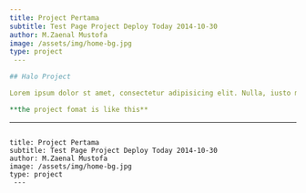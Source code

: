```yaml
---
title: Project Pertama
subtitle: Test Page Project Deploy Today 2014-10-30
author: M.Zaenal Mustofa
image: /assets/img/home-bg.jpg
type: project
 ---

## Halo Project

Lorem ipsum dolor st amet, consectetur adipisicing elit. Nulla, iusto magni molestias ipsum fuga numquam esse, rerum quas reiciendis in hic repellat totam ipsa mollitia unde temporibus! Nihil animi, sed?

**the project fomat is like this**

```
---
```

title: Project Pertama
subtitle: Test Page Project Deploy Today 2014-10-30
author: M.Zaenal Mustofa
image: /assets/img/home-bg.jpg
type: project
 ---
```